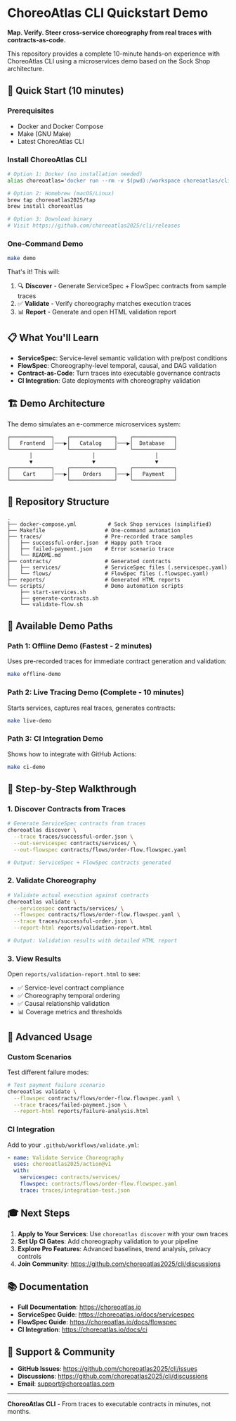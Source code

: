 # ChoreoAtlas CLI Quickstart Demo

**Map. Verify. Steer cross-service choreography from real traces with contracts-as-code.**

This repository provides a complete 10-minute hands-on experience with ChoreoAtlas CLI using a microservices demo based on the Sock Shop architecture.

## 🚀 Quick Start (10 minutes)

### Prerequisites
- Docker and Docker Compose
- Make (GNU Make)
- Latest ChoreoAtlas CLI

### Install ChoreoAtlas CLI

```bash
# Option 1: Docker (no installation needed)
alias choreoatlas='docker run --rm -v $(pwd):/workspace choreoatlas/cli:latest'

# Option 2: Homebrew (macOS/Linux)
brew tap choreoatlas2025/tap
brew install choreoatlas

# Option 3: Download binary
# Visit https://github.com/choreoatlas2025/cli/releases
```

### One-Command Demo

```bash
make demo
```

That's it! This will:
1. 🔍 **Discover** - Generate ServiceSpec + FlowSpec contracts from sample traces
2. ✅ **Validate** - Verify choreography matches execution traces  
3. 📊 **Report** - Generate and open HTML validation report

## 📋 What You'll Learn

- **ServiceSpec**: Service-level semantic validation with pre/post conditions
- **FlowSpec**: Choreography-level temporal, causal, and DAG validation
- **Contract-as-Code**: Turn traces into executable governance contracts
- **CI Integration**: Gate deployments with choreography validation

## 🏗️ Demo Architecture

The demo simulates an e-commerce microservices system:

```
┌─────────────┐    ┌──────────────┐    ┌─────────────┐
│   Frontend  │───▶│   Catalog    │───▶│  Database   │
└─────────────┘    └──────────────┘    └─────────────┘
       │                   │                   │
       ▼                   ▼                   ▼
┌─────────────┐    ┌──────────────┐    ┌─────────────┐
│    Cart     │───▶│    Orders    │───▶│   Payment   │
└─────────────┘    └──────────────┘    └─────────────┘
```

## 📁 Repository Structure

```
.
├── docker-compose.yml          # Sock Shop services (simplified)
├── Makefile                   # One-command automation
├── traces/                    # Pre-recorded trace samples
│   ├── successful-order.json  # Happy path trace
│   ├── failed-payment.json    # Error scenario trace
│   └── README.md
├── contracts/                 # Generated contracts
│   ├── services/              # ServiceSpec files (.servicespec.yaml)
│   └── flows/                 # FlowSpec files (.flowspec.yaml)
├── reports/                   # Generated HTML reports
└── scripts/                   # Demo automation scripts
    ├── start-services.sh
    ├── generate-contracts.sh
    └── validate-flow.sh
```

## 🎯 Available Demo Paths

### Path 1: Offline Demo (Fastest - 2 minutes)
Uses pre-recorded traces for immediate contract generation and validation:

```bash
make offline-demo
```

### Path 2: Live Tracing Demo (Complete - 10 minutes)
Starts services, captures real traces, generates contracts:

```bash
make live-demo
```

### Path 3: CI Integration Demo
Shows how to integrate with GitHub Actions:

```bash
make ci-demo
```

## 📖 Step-by-Step Walkthrough

### 1. Discover Contracts from Traces

```bash
# Generate ServiceSpec contracts from traces
choreoatlas discover \
  --trace traces/successful-order.json \
  --out-servicespec contracts/services/ \
  --out-flowspec contracts/flows/order-flow.flowspec.yaml

# Output: ServiceSpec + FlowSpec contracts generated
```

### 2. Validate Choreography

```bash
# Validate actual execution against contracts
choreoatlas validate \
  --servicespec contracts/services/ \
  --flowspec contracts/flows/order-flow.flowspec.yaml \
  --trace traces/successful-order.json \
  --report-html reports/validation-report.html

# Output: Validation results with detailed HTML report
```

### 3. View Results

Open `reports/validation-report.html` to see:
- ✅ Service-level contract compliance
- ✅ Choreography temporal ordering
- ✅ Causal relationship validation
- 📊 Coverage metrics and thresholds

## 🔧 Advanced Usage

### Custom Scenarios

Test different failure modes:

```bash
# Test payment failure scenario
choreoatlas validate \
  --flowspec contracts/flows/order-flow.flowspec.yaml \
  --trace traces/failed-payment.json \
  --report-html reports/failure-analysis.html
```

### CI Integration

Add to your `.github/workflows/validate.yml`:

```yaml
- name: Validate Service Choreography
  uses: choreoatlas2025/action@v1
  with:
    servicespec: contracts/services/
    flowspec: contracts/flows/order-flow.flowspec.yaml
    trace: traces/integration-test.json
```

## 🎓 Next Steps

1. **Apply to Your Services**: Use `choreoatlas discover` with your own traces
2. **Set Up CI Gates**: Add choreography validation to your pipeline  
3. **Explore Pro Features**: Advanced baselines, trend analysis, privacy controls
4. **Join Community**: https://github.com/choreoatlas2025/cli/discussions

## 📚 Documentation

- **Full Documentation**: https://choreoatlas.io
- **ServiceSpec Guide**: https://choreoatlas.io/docs/servicespec
- **FlowSpec Guide**: https://choreoatlas.io/docs/flowspec  
- **CI Integration**: https://choreoatlas.io/docs/ci

## 🤝 Support & Community

- **GitHub Issues**: https://github.com/choreoatlas2025/cli/issues
- **Discussions**: https://github.com/choreoatlas2025/cli/discussions
- **Email**: support@choreoatlas.com

---

**ChoreoAtlas CLI** - From traces to executable contracts in minutes, not months.